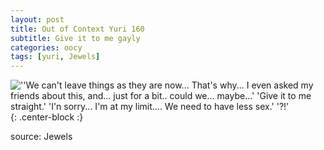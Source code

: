```yaml
---
layout: post
title: Out of Context Yuri 160
subtitle: Give it to me gayly
categories: oocy
tags: [yuri, Jewels]
---
```



![''We can't leave things as they are now... That's why... I even asked my friends about this, and... just for a bit.. could we... maybe...' 'Give it to me straight.' 'I'n sorry... I'm at my limit.... We need to have less sex.' '?!'](https://imgur.com/iVjjNbY.png){: .center-block :}


source: Jewels